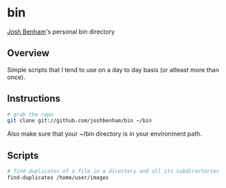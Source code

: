 bin
===

[Josh Benham](http://joshbenham.net)'s personal bin directory

Overview
--------

Simple scripts that I tend to use on a day to day basis (or atleast more than once).

Instructions
------------
```sh
# grab the repo
git clone git://github.com/joshbenham/bin ~/bin
```

Also make sure that your ~/bin directory is in your environment path.

Scripts
-------

```sh
# find duplicates of a file in a directory and all its subdirectories
find-duplicates /home/user/images
```
